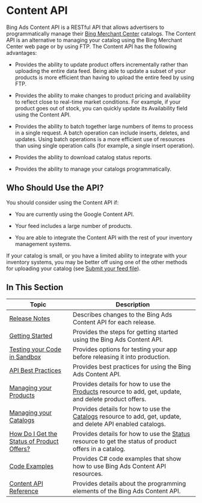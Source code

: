 # Content API
Bing Ads Content API is a RESTful API that allows advertisers to programmatically 
manage their [Bing Merchant Center](http://help.bingads.microsoft.com/#apex/3/en/51083/1) catalogs. The Content API is an alternative to managing your catalog using the Bing Merchant Center web page or by using FTP. The Content API has the following advantages:

-   Provides the ability to update product offers incrementally rather than uploading the entire data feed. Being able to update  a subset of your products is more efficient than having to upload the entire feed by using FTP.

-   Provides the ability to make changes to product pricing and availability to reflect close to real-time market conditions. For example, if your product goes out of stock, you can quickly update its Availability field using the Content API.

-   Provides the ability to batch together large numbers of items to process in a single request. A batch operation can include inserts, deletes, and updates. Using batch operations is a more efficient use of resources than using single operation calls (for example, a single insert operation).

-   Provides the ability to download catalog status reports.

- Provides the ability to manage your catalogs programmatically.


## Who Should Use the API?
You should consider using the Content API if:

-   You are currently using the Google Content API. 

-   Your feed includes a large number of products.

-   You are able to integrate the Content API with the rest of your inventory management systems.

If your catalog is small, or you have a limited ability to integrate with your inventory systems, you may be better off using one of the other methods for uploading your catalog (see [Submit your feed file](http://help.bingads.microsoft.com/#apex/3/en/51086/1)).



## In This Section

|Topic|Description|
|---------|---------------|
|[Release Notes](../content-api/release-notes.md)|Describes changes to the Bing Ads Content API for each release.|
|[Getting Started](../content-api/getting-started.md)|Provides the steps for getting started using the Bing Ads Content API.|
|[Testing your Code in Sandbox](../content-api/testing-your-code-in-sandbox.md)|Provides options for testing your app before releasing it into production.|
|[API Best Practices](../content-api/api-best-practices.md)|Provides best practices for using the Bing Ads Content API.|
|[Managing your Products](../content-api/managing-your-products.md)|Provides details for how to use the [Products](../content-api/products-resource.md) resource to add, get, update, and delete product offers.|
|[Managing your Catalogs](../content-api/managing-your-catalogs.md)|Provides details for how to use the [Catalogs](../content-api/catalogs-resource.md) resource to add, get, update, and delete API enabled catalogs.|
|[How Do I Get the Status of Product Offers?](../content-api/how-do-i-get-the-status-of-product-offers.md)|Provides details for how to use the [Status](../content-api/catalogs-resource.md) resource to get the status of product offers in a catalog.|
|[Code Examples](../content-api/code-examples.md)|Provides C# code examples that show how to use Bing Ads Content API resources.|
|[Content API Reference](../content-api/content-api-reference.md)|Provides details about the programming elements of the Bing Ads Content API.|
